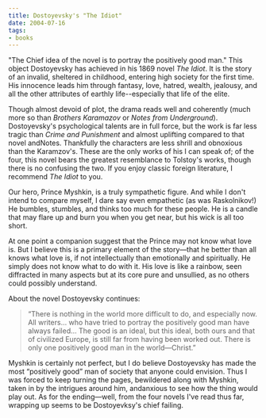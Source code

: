 ```yaml
---
title: Dostoyevsky's "The Idiot"
date: 2004-07-16
tags:
- books
---
```


"The Chief idea of the novel is to portray the positively good man." This object
Dostoyevsky has achieved in his 1869 novel _The Idiot_. It is the story of an
invalid, sheltered in childhood, entering high society for the first time. His
innocence leads him through fantasy, love, hatred, wealth, jealousy, and all the
other attributes of earthly life--especially that life of the elite.

<!-- truncate -->

Though almost devoid of plot, the drama reads well and coherently (much more so
than _Brothers Karamazov_ or _Notes from Underground_). Dostoyevsky's
psychological talents are in full force, but the work is far less tragic than
_Crime and Punishment_ and almost uplifting compared to that novel andNotes.
Thankfully the characters are less shrill and obnoxious than the Karamzov's.
These are the only works of his I can speak of; of the four, this novel bears
the greatest resemblance to Tolstoy's works, though there is no confusing the
two. If you enjoy classic foreign literature, I recommend _The Idiot_ to you.

Our hero, Prince Myshkin, is a truly sympathetic figure. And while I don't
intend to compare myself, I dare say even empathetic (as was Raskolnikov!) He
bumbles, stumbles, and thinks too much for these people. He is a candle that may
flare up and burn you when you get near, but his wick is all too short.

At one point a companion suggest that the Prince may not know what love
is. But I believe this is a primary
element of the story&mdash;that he better than all knows what love
is, if not intellectually than emotionally and spiritually. He simply
does not know what to do with it. His love is like a rainbow, seen
diffracted in many aspects but at its core pure and unsullied, as no
others could possibly understand.

About the novel Dostoyevsky continues:

> &ldquo;There is nothing in the world more difficult to do, and especially
> now. All writers... who have tried to portray the positively good man
> have always failed... The good is an ideal, but this ideal, both ours and
> that of civilized Europe, is still far from having been worked out. There
> is only one positively good man in the world&mdash;Christ.&rdquo;

Myshkin is certainly not perfect, but I
do believe Dostoyevsky has made the most &ldquo;positively good&rdquo; man
of society that anyone could envision. Thus I was forced to keep turning the
pages, bewildered along with Myshkin, taken in by the intrigues around him,
andanxious to see how the thing would play out. As for the
ending&mdash;well, from the four novels I've read thus far, wrapping up seems to be
Dostoyevksy's chief failing.
